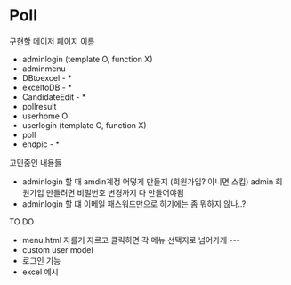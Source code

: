 # Poll

구현할 메이저 페이지 이름 
 - adminlogin (template O, function X)  
 - adminmenu 
 - DBtoexcel - *
 - exceltoDB - *
 - CandidateEdit - *
 - pollresult 
 - userhome O
 - userlogin (template O, function X)  
 - poll 
 - endpic - * 

고민중인 내용들
- adminlogin 할 때 amdin계정 어떻게 만들지 (회원가입? 아니면 스킵) admin 회원가입 만들려면 비밀번호 변경까지 다 만들어야됨 
- adminlogin 할 떄 이메일 패스워드만으로 하기에는 좀 뭐하지 않나..?

TO DO 
 - menu.html 자를거 자르고 클릭하면 각 메뉴 선택지로 넘어가게 --- <div onclick = ??>
 - custom user model 
 - 로그인 기능 
 - excel 예시 

 
